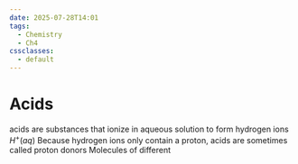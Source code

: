 ```yaml
---
date: 2025-07-28T14:01
tags:
  - Chemistry
  - Ch4
cssclasses:
  - default
---
```

# Acids
acids are substances that ionize in aqueous solution to form hydrogen ions $H^+(aq)$
Because hydrogen ions only contain a proton, acids are sometimes called proton donors
Molecules of different 